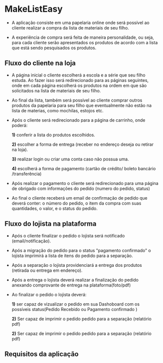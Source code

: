 # MakeListEasy
- A aplicação consiste em uma papelaria online onde será possível ao cliente realizar a compra da lista de materiais de seu filho.

- A experiência de compra será feita de maneira personalidade, ou seja, para cada cliente serão apresentados os produtos de acordo com a lista que está sendo pesquisados os produtos. 



## Fluxo do cliente na loja

- A página inicial o cliente escolherá a escola e a série que seu filho estuda. Ao fazer isso será redirecionado para as páginas seguintes, onde em cada página escolherá os produtos na ordem em que são solicitados na lista de materiais de seu filho. 

- Ao final da lista, também será possível ao cliente comprar outros produtos da papelaria para seu filho que eventualmente não estão na lista de materias, como mochilas, estojos etc.

- Após o cliente será redirecionado para a página de carrinho, onde poderá:

    **1)** conferir a lista do produtos escolhidos.

    **2)** escolher a forma de entrega (receber no endereço deseja ou retirar na loja).

    **3)** realizar login ou criar uma conta caso não possua uma. 

    **4)** escolherá a forma de pagamento (cartão de crédito/ boleto bancário /transferência)

- Após realizar o pagamento o cliente será redirecionado para uma página de obrigado com informações do pedido (numero do pedido, status)

- Ao final o cliente receberá um email de confirmação de pedido que deverá conter: o número do pedido, o item da compra com suas quantidades, o valor, e o status do pedido.


## Fluxo do lojista na plataforma


- Após o cliente finalizar o pedido o lojista será notificado (email/notificação).

- Após a migração do pedido para o status "pagamento confirmado" o lojista imprimirá a lista de itens do pedido para a separação.

- Após a separação o lojista providenciará a entrega dos produtos (retirada ou entrega em endereço).

- Após a entrega o lojista deverá realizar a finalização do pedido anexando comprovante de entrega na plataforma(foto/pdf)


- Ao finalizar o pedido o lojista deverá:


    **1)** ser capaz de vizualizar o pedido em sua Dashoboard com os possíveis status(Pedido Recebido ou Pagamento confirmado )

    **2)** Ser capaz de imprimir o pedido pedido para a separação (relatório pdf)

    **2)** Ser capaz de imprimir o pedido pedido para a separação (relatório pdf)



## Requisitos da aplicação





